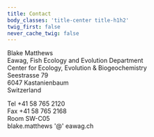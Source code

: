 ```yaml
---
title: Contact
body_classes: 'title-center title-h1h2'
twig_first: false
never_cache_twig: false
---
```



Blake Matthews<br/>
Eawag, Fish Ecology and Evolution Department<br/>
Center for Ecology, Evolution & Biogeochemistry<br/>
Seestrasse 79<br/>
6047 Kastanienbaum<br/>
Switzerland<br/>

Tel +41 58 765 2120<br/>
Fax +41 58 765 2168<br/>
Room SW-C05<br/>
blake.matthews '@' eawag.ch<br/>

